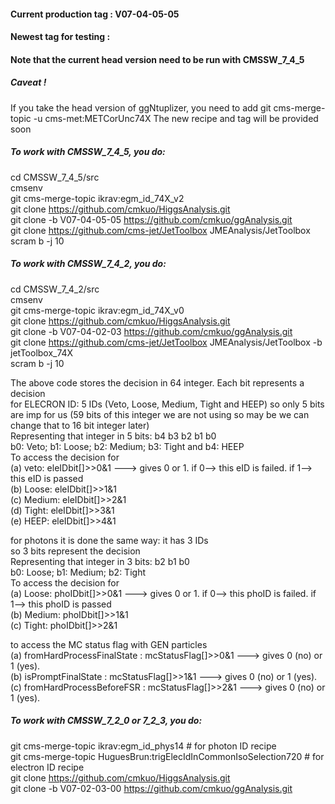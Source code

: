 #### Current production tag : V07-04-05-05
#### Newest tag for testing :
#### Note that the current head version need to be run with CMSSW_7_4_5

##### Caveat !
If you take the head version of ggNtuplizer, you need to add
git cms-merge-topic -u cms-met:METCorUnc74X 
The new recipe and tag will be provided soon 

##### To work with CMSSW_7_4_5, you do:
cd CMSSW_7_4_5/src <br>
cmsenv <br>
git cms-merge-topic ikrav:egm_id_74X_v2 <br>
git clone https://github.com/cmkuo/HiggsAnalysis.git <br>
git clone -b V07-04-05-05 https://github.com/cmkuo/ggAnalysis.git <br>
git clone https://github.com/cms-jet/JetToolbox JMEAnalysis/JetToolbox <br>
scram b -j 10 <br>

##### To work with CMSSW_7_4_2, you do:

cd CMSSW_7_4_2/src <br>
cmsenv <br>
git cms-merge-topic ikrav:egm_id_74X_v0 <br>
git clone https://github.com/cmkuo/HiggsAnalysis.git <br>
git clone -b V07-04-02-03 https://github.com/cmkuo/ggAnalysis.git <br>
git clone https://github.com/cms-jet/JetToolbox JMEAnalysis/JetToolbox -b jetToolbox_74X <br>
scram b -j 10 <br>

The above code stores the decision in 64 integer. Each bit represents a decision<br>
for ELECRON ID: 5 IDs (Veto, Loose, Medium, Tight and HEEP) so only 5 bits are imp for us (59 bits of this integer  we are not using so may be we can change that to 16 bit integer later)<br>
Representing that integer in 5 bits: b4 b3 b2 b1 b0<br>
b0: Veto; b1: Loose; b2: Medium; b3: Tight and b4: HEEP<br>
To access the decision for <br>
(a) veto: eleIDbit[]>>0&1 ---> gives 0 or 1. if 0--> this eID is failed. if 1--> this eID is passed<br>
(b) Loose: eleIDbit[]>>1&1<br>
(c) Medium: eleIDbit[]>>2&1<br>
(d) Tight: eleIDbit[]>>3&1<br>
(e) HEEP: eleIDbit[]>>4&1<br>

for photons it is done the same way: it has 3 IDs<br>
so 3 bits represent the decision<br>
Representing that integer in 3 bits:  b2 b1 b0<br>
b0: Loose; b1: Medium; b2: Tight<br>
To access the decision for <br>
(a) Loose: phoIDbit[]>>0&1 ---> gives 0 or 1. if 0--> this phoID is failed. if 1--> this phoID is passed<br>
(b) Medium: phoIDbit[]>>1&1<br>
(c) Tight: phoIDbit[]>>2&1<br>

to access the MC status flag with GEN particles <br>
(a) fromHardProcessFinalState : mcStatusFlag[]>>0&1 ---> gives 0 (no) or 1 (yes). <br>
(b) isPromptFinalState        : mcStatusFlag[]>>1&1 ---> gives 0 (no) or 1 (yes). <br>
(c) fromHardProcessBeforeFSR  : mcStatusFlag[]>>2&1 ---> gives 0 (no) or 1 (yes). <br>

##### To work with CMSSW_7_2_0 or 7_2_3, you do:

git cms-merge-topic ikrav:egm_id_phys14 # for photon ID recipe <br>
git cms-merge-topic HuguesBrun:trigElecIdInCommonIsoSelection720 # for electron ID recipe <br>
git clone https://github.com/cmkuo/HiggsAnalysis.git <br>
git clone -b V07-02-03-00 https://github.com/cmkuo/ggAnalysis.git <br>


